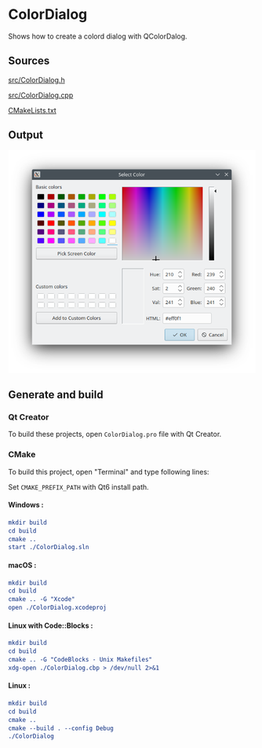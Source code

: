 # ColorDialog

Shows how to create a colord dialog with QColorDalog.

## Sources

[src/ColorDialog.h](src/ColorDialog.h)

[src/ColorDialog.cpp](src/ColorDialog.cpp)

[CMakeLists.txt](CMakeLists.txt)

## Output

![Screenshot](../../../docs/Pictures/ColorDialog.png)

## Generate and build

### Qt Creator

To build these projects, open `ColorDialog.pro` file with Qt Creator.

### CMake

To build this project, open "Terminal" and type following lines:

Set `CMAKE_PREFIX_PATH` with Qt6 install path.

#### Windows :

``` cmake
mkdir build
cd build
cmake ..
start ./ColorDialog.sln
```

#### macOS :

``` cmake
mkdir build
cd build
cmake .. -G "Xcode"
open ./ColorDialog.xcodeproj
```

#### Linux with Code::Blocks :

``` cmake
mkdir build
cd build
cmake .. -G "CodeBlocks - Unix Makefiles"
xdg-open ./ColorDialog.cbp > /dev/null 2>&1
```

#### Linux :

``` cmake
mkdir build
cd build
cmake .. 
cmake --build . --config Debug
./ColorDialog
```
